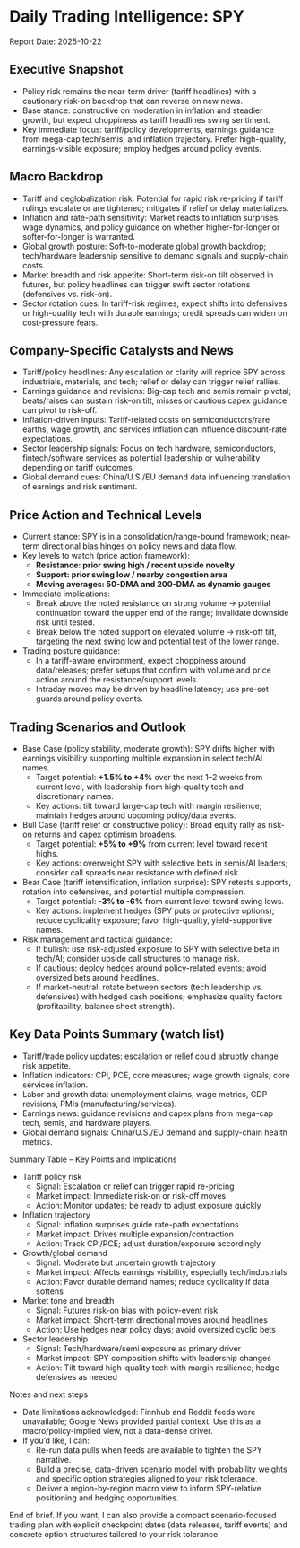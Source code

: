 # Daily Trading Intelligence: SPY
Report Date: 2025-10-22

## Executive Snapshot
- Policy risk remains the near-term driver (tariff headlines) with a cautionary risk-on backdrop that can reverse on new news.  
- Base stance: constructive on moderation in inflation and steadier growth, but expect choppiness as tariff headlines swing sentiment.  
- Key immediate focus: tariff/policy developments, earnings guidance from mega-cap tech/semis, and inflation trajectory. Prefer high-quality, earnings-visible exposure; employ hedges around policy events.

## Macro Backdrop
- Tariff and deglobalization risk: Potential for rapid risk re-pricing if tariff rulings escalate or are tightened; mitigates if relief or delay materializes.  
- Inflation and rate-path sensitivity: Market reacts to inflation surprises, wage dynamics, and policy guidance on whether higher-for-longer or softer-for-longer is warranted.  
- Global growth posture: Soft-to-moderate global growth backdrop; tech/hardware leadership sensitive to demand signals and supply-chain costs.  
- Market breadth and risk appetite: Short-term risk-on tilt observed in futures, but policy headlines can trigger swift sector rotations (defensives vs. risk-on).  
- Sector rotation cues: In tariff-risk regimes, expect shifts into defensives or high-quality tech with durable earnings; credit spreads can widen on cost-pressure fears.

## Company-Specific Catalysts and News
- Tariff/policy headlines: Any escalation or clarity will reprice SPY across industrials, materials, and tech; relief or delay can trigger relief rallies.  
- Earnings guidance and revisions: Big-cap tech and semis remain pivotal; beats/raises can sustain risk-on tilt, misses or cautious capex guidance can pivot to risk-off.  
- Inflation-driven inputs: Tariff-related costs on semiconductors/rare earths, wage growth, and services inflation can influence discount-rate expectations.  
- Sector leadership signals: Focus on tech hardware, semiconductors, fintech/software services as potential leadership or vulnerability depending on tariff outcomes.  
- Global demand cues: China/U.S./EU demand data influencing translation of earnings and risk sentiment.

## Price Action and Technical Levels
- Current stance: SPY is in a consolidation/range-bound framework; near-term directional bias hinges on policy news and data flow.  
- Key levels to watch (price action framework):
  - **Resistance: prior swing high / recent upside novelty**  
  - **Support: prior swing low / nearby congestion area**  
  - **Moving averages: 50-DMA and 200-DMA as dynamic gauges**  
- Immediate implications:
  - Break above the noted resistance on strong volume → potential continuation toward the upper end of the range; invalidate downside risk until tested.  
  - Break below the noted support on elevated volume → risk-off tilt, targeting the next swing low and potential test of the lower range.  
- Trading posture guidance:
  - In a tariff-aware environment, expect choppiness around data/releases; prefer setups that confirm with volume and price action around the resistance/support levels.  
  - Intraday moves may be driven by headline latency; use pre-set guards around policy events.

## Trading Scenarios and Outlook
- Base Case (policy stability, moderate growth): SPY drifts higher with earnings visibility supporting multiple expansion in select tech/AI names.
  - Target potential: **+1.5% to +4%** over the next 1–2 weeks from current level, with leadership from high-quality tech and discretionary names.
  - Key actions: tilt toward large-cap tech with margin resilience; maintain hedges around upcoming policy/data events.
- Bull Case (tariff relief or constructive policy): Broad equity rally as risk-on returns and capex optimism broadens.
  - Target potential: **+5% to +9%** from current level toward recent highs.
  - Key actions: overweight SPY with selective bets in semis/AI leaders; consider call spreads near resistance with defined risk.
- Bear Case (tariff intensification, inflation surprise): SPY retests supports, rotation into defensives, and potential multiple compression.
  - Target potential: **-3% to -6%** from current level toward swing lows.
  - Key actions: implement hedges (SPY puts or protective options); reduce cyclicality exposure; favor high-quality, yield-supportive names.
- Risk management and tactical guidance:
  - If bullish: use risk-adjusted exposure to SPY with selective beta in tech/AI; consider upside call structures to manage risk.
  - If cautious: deploy hedges around policy-related events; avoid oversized bets around headlines.
  - If market-neutral: rotate between sectors (tech leadership vs. defensives) with hedged cash positions; emphasize quality factors (profitability, balance sheet strength).

## Key Data Points Summary (watch list)
- Tariff/trade policy updates: escalation or relief could abruptly change risk appetite.  
- Inflation indicators: CPI, PCE, core measures; wage growth signals; core services inflation.  
- Labor and growth data: unemployment claims, wage metrics, GDP revisions, PMIs (manufacturing/services).  
- Earnings news: guidance revisions and capex plans from mega-cap tech, semis, and hardware players.  
- Global demand signals: China/U.S./EU demand and supply-chain health metrics.

Summary Table – Key Points and Implications
- Tariff policy risk
  - Signal: Escalation or relief can trigger rapid re-pricing
  - Market impact: Immediate risk-on or risk-off moves
  - Action: Monitor updates; be ready to adjust exposure quickly
- Inflation trajectory
  - Signal: Inflation surprises guide rate-path expectations
  - Market impact: Drives multiple expansion/contraction
  - Action: Track CPI/PCE; adjust duration/exposure accordingly
- Growth/global demand
  - Signal: Moderate but uncertain growth trajectory
  - Market impact: Affects earnings visibility, especially tech/industrials
  - Action: Favor durable demand names; reduce cyclicality if data softens
- Market tone and breadth
  - Signal: Futures risk-on bias with policy-event risk
  - Market impact: Short-term directional moves around headlines
  - Action: Use hedges near policy days; avoid oversized cyclic bets
- Sector leadership
  - Signal: Tech/hardware/semi exposure as primary driver
  - Market impact: SPY composition shifts with leadership changes
  - Action: Tilt toward high-quality tech with margin resilience; hedge defensives as needed

Notes and next steps
- Data limitations acknowledged: Finnhub and Reddit feeds were unavailable; Google News provided partial context. Use this as a macro/policy-implied view, not a data-dense driver.  
- If you’d like, I can:
  - Re-run data pulls when feeds are available to tighten the SPY narrative.
  - Build a precise, data-driven scenario model with probability weights and specific option strategies aligned to your risk tolerance.
  - Deliver a region-by-region macro view to inform SPY-relative positioning and hedging opportunities.

End of brief. If you want, I can also provide a compact scenario-focused trading plan with explicit checkpoint dates (data releases, tariff events) and concrete option structures tailored to your risk tolerance.